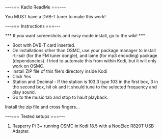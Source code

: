 ---=== Kadio ReadMe ===---

You MUST have a DVB-T tuner to make this work!

---=== Instructions ===---


*** If you want screenshots and easy mode install, go to the wiki! ***
- Boot with DVB-T card inserted.
- On installations other than OSMC, use your package manager to install rtl-sdr (for the FM tuner dongle), and lame (for mp3 encoding) 
  package (dependancies).  I tried to automate this from within Kodi, but it will only work on OSMC.
- Install ZIP file of this file's directory inside Kodi
- Click Yes
- Station and Decimal - If the station is 103.3 type 103 in the first box, 3 in the second box, 
  hit ok and it should tune to the selected frequency and play sound.
- Go to the music tab and stop to hault playback.

Install the zip file and cross fingers...

---=== Tested setups ===---

1. Rasperry Pi 3+ running OSMC in Kodi 18.5 with a NooElec R820T USB Adapter.

